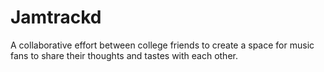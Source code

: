 # Jamtrackd

A collaborative effort between college friends to create a space for music fans to share their thoughts and tastes with each other.
